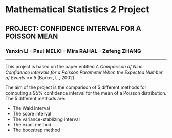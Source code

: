 # Mathematical Statistics 2 Project
## PROJECT: CONFIDENCE INTERVAL FOR A POISSON MEAN
### Yanxin LI - Paul MELKI - Mira RAHAL - Zefeng ZHANG
---

This project is based on the paper entitled *A Comparison of Nine Confidence Intervals for a Poisson Parameter When the Expected Number of Events  <= 5* (Barker, L., 2002). 

The aim of the project is the comparison of 5 different methods for computing a 95% confidence interval for the mean of a Poisson distribution. The 5 different methods are:
* The Wald interval
* The score interval
* The variance-stablizing interval
* The exact method
* The bootstrap method

